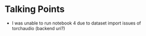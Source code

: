 # Talking Points
- I was unable to run notebook 4 due to dataset import issues of torchaudio (backend uri?)
